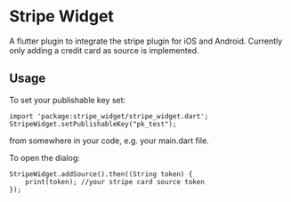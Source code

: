 # Stripe Widget

A flutter plugin to integrate the stripe plugin for iOS and Android.
Currently only adding a credit card as source is implemented.

## Usage
To set your publishable key set:
```
import 'package:stripe_widget/stripe_widget.dart';
StripeWidget.setPublishableKey("pk_test");
```
from somewhere in your code, e.g. your main.dart file.

To open the dialog:

```
StripeWidget.addSource().then((String token) {
    print(token); //your stripe card source token
});
```

